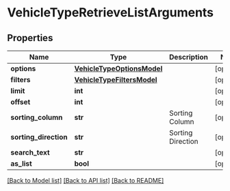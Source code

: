 # VehicleTypeRetrieveListArguments

## Properties
Name | Type | Description | Notes
------------ | ------------- | ------------- | -------------
**options** | [**VehicleTypeOptionsModel**](VehicleTypeOptionsModel.md) |  | [optional] 
**filters** | [**VehicleTypeFiltersModel**](VehicleTypeFiltersModel.md) |  | [optional] 
**limit** | **int** |  | [optional] 
**offset** | **int** |  | [optional] 
**sorting_column** | **str** | Sorting Column | [optional] 
**sorting_direction** | **str** | Sorting Direction | [optional] 
**search_text** | **str** |  | [optional] 
**as_list** | **bool** |  | [optional] 

[[Back to Model list]](../README.md#documentation-for-models) [[Back to API list]](../README.md#documentation-for-api-endpoints) [[Back to README]](../README.md)



